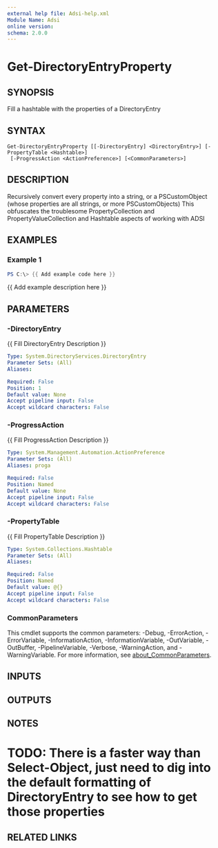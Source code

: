 ```yaml
---
external help file: Adsi-help.xml
Module Name: Adsi
online version:
schema: 2.0.0
---
```


# Get-DirectoryEntryProperty

## SYNOPSIS
Fill a hashtable with the properties of a DirectoryEntry

## SYNTAX

```
Get-DirectoryEntryProperty [[-DirectoryEntry] <DirectoryEntry>] [-PropertyTable <Hashtable>]
 [-ProgressAction <ActionPreference>] [<CommonParameters>]
```

## DESCRIPTION
Recursively convert every property into a string, or a PSCustomObject (whose properties are all strings, or more PSCustomObjects)
This obfuscates the troublesome PropertyCollection and PropertyValueCollection and Hashtable aspects of working with ADSI

## EXAMPLES

### Example 1
```powershell
PS C:\> {{ Add example code here }}
```

{{ Add example description here }}

## PARAMETERS

### -DirectoryEntry
{{ Fill DirectoryEntry Description }}

```yaml
Type: System.DirectoryServices.DirectoryEntry
Parameter Sets: (All)
Aliases:

Required: False
Position: 1
Default value: None
Accept pipeline input: False
Accept wildcard characters: False
```

### -ProgressAction
{{ Fill ProgressAction Description }}

```yaml
Type: System.Management.Automation.ActionPreference
Parameter Sets: (All)
Aliases: proga

Required: False
Position: Named
Default value: None
Accept pipeline input: False
Accept wildcard characters: False
```

### -PropertyTable
{{ Fill PropertyTable Description }}

```yaml
Type: System.Collections.Hashtable
Parameter Sets: (All)
Aliases:

Required: False
Position: Named
Default value: @{}
Accept pipeline input: False
Accept wildcard characters: False
```

### CommonParameters
This cmdlet supports the common parameters: -Debug, -ErrorAction, -ErrorVariable, -InformationAction, -InformationVariable, -OutVariable, -OutBuffer, -PipelineVariable, -Verbose, -WarningAction, and -WarningVariable. For more information, see [about_CommonParameters](http://go.microsoft.com/fwlink/?LinkID=113216).

## INPUTS

## OUTPUTS

## NOTES
# TODO: There is a faster way than Select-Object, just need to dig into the default formatting of DirectoryEntry to see how to get those properties

## RELATED LINKS

